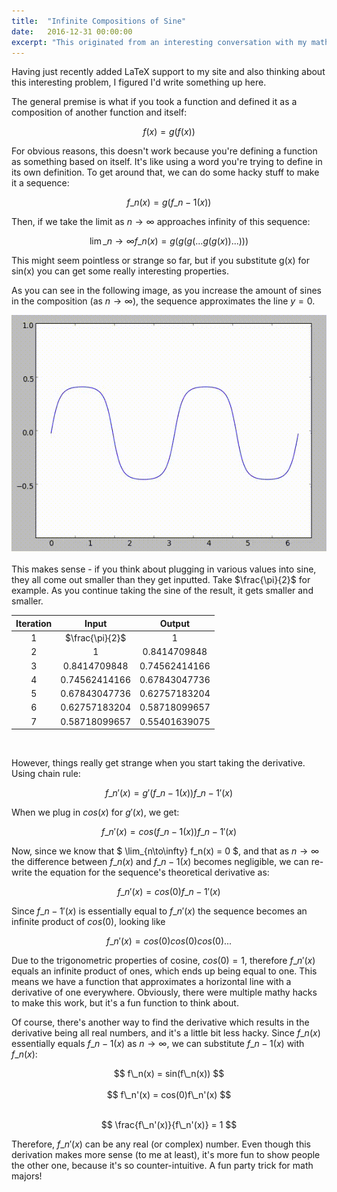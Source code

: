 ```yaml
---
title:  "Infinite Compositions of Sine"
date:   2016-12-31 00:00:00
excerpt: "This originated from an interesting conversation with my math teacher."
---
```

<script type="text/x-mathjax-config">
  MathJax.Hub.Config({
    tex2jax: {
      inlineMath: [ ['$','$'], ["\\(","\\)"] ],
      processEscapes: true
    }
  });
</script>
<script type="text/javascript"
     src="http://cdn.mathjax.org/mathjax/latest/MathJax.js?config=TeX-AMS-MML_HTMLorMML">
</script>
Having just recently added LaTeX support to my site and also thinking about this interesting problem, I figured I'd write something up here.

The general premise is what if you took a function and defined it as a composition of another function and itself:

$$f(x) = g(f(x))$$

For obvious reasons, this doesn't work because you're defining a function as something based on itself. It's like using a word you're trying to define in its own definition. To get around that, we can do some hacky stuff to make it a sequence:

$$f\_n(x) = g(f\_{n-1}(x))$$

Then, if we take the limit as $n \to\infty$ approaches infinity of this sequence:

$$\lim\_{n\to\infty} f\_n(x) = g(g(g(...g(g(x))...)))$$

This might seem pointless or strange so far, but if you substitute g(x) for sin(x) you can get some really interesting properties.

As you can see in the following image, as you increase the amount of sines in the composition (as $n \to \infty$), the sequence approximates the line $y = 0$.

<center>
<img src="../attachments/sine.gif"/>
</center>
<br>
This makes sense - if you think about plugging in various values into sine, they all come out smaller than they get inputted. Take $\frac{\pi}{2}$ for example. As you continue taking the sine of the result, it gets smaller and smaller.

| Iteration   | Input | Output |
|:-----------:|:-------:|:--------:|
| 1 | $\frac{\pi}{2}$ | 1 |
| 2 | 1 | 0.8414709848 |
| 3 | 0.8414709848 | 0.74562414166 |
| 4 | 0.74562414166 | 0.67843047736 |
| 5 | 0.67843047736 | 0.62757183204 |
| 6 | 0.62757183204 | 0.58718099657 |
| 7 | 0.58718099657 | 0.55401639075 |

<br>

However, things really get strange when you start taking the derivative. Using chain rule:

$$ f\_n'(x) = g'(f\_{n-1}(x))f\_{n-1}'(x)$$

When we plug in $cos(x)$ for $g'(x)$, we get:

$$ f\_n'(x) = cos(f\_{n-1}(x))f\_{n-1}'(x) $$

Now, since we know that $ \lim\_{n\to\infty} f\_n(x) = 0 $, and that as $n\to\infty$ the difference between $f\_n(x)$ and $f\_{n-1}(x)$ becomes negligible, we can re-write the equation for the sequence's theoretical derivative as:

$$ f\_n'(x) = cos(0) f\_{n-1}'(x)$$

Since $f\_{n-1}'(x)$ is essentially equal to $f\_n'(x)$ the sequence becomes an infinite product of $cos(0)$, looking like

$$ f\_n'(x) = cos(0)cos(0)cos(0)... $$

Due to the trigonometric properties of cosine, $cos(0) = 1$, therefore $f\_n'(x)$ equals an infinite product of ones, which ends up being equal to one.
This means we have a function that approximates a horizontal line with a derivative of one everywhere. Obviously, there were multiple mathy hacks to make this work, but it's a fun function to think about.

Of course, there's another way to find the derivative which results in the derivative being all real numbers, and it's a little bit less hacky. Since $f\_n(x)$ essentially equals $f\_{n-1}(x)$ as $n\to\infty$, we can substitute $f\_{n-1}(x)$ with $f\_n(x)$:

<center>
$$ f\_n(x) = sin(f\_n(x)) $$
</center>
<br>
<center>
$$ f\_n'(x) = cos(0)f\_n'(x) $$
</center>
<br>

$$ \frac{f\_n'(x)}{f\_n'(x)} = 1 $$

Therefore, $f\_n'(x)$ can be any real (or complex) number. Even though this derivation makes more sense (to me at least), it's more fun to show people the other one, because it's so counter-intuitive. A fun party trick for math majors!

